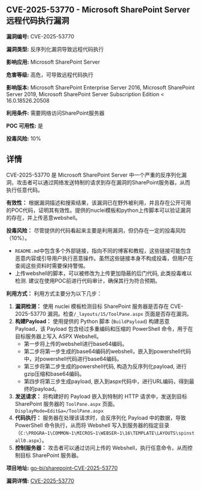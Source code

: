 ## CVE-2025-53770 - Microsoft SharePoint Server 远程代码执行漏洞

**漏洞编号:** CVE-2025-53770

**漏洞类型:** 反序列化漏洞导致远程代码执行

**影响应用:** Microsoft SharePoint Server

**危害等级:** 高危，可导致远程代码执行

**影响版本:** Microsoft SharePoint Enterprise Server 2016, Microsoft SharePoint Server 2019, Microsoft SharePoint Server Subscription Edition < 16.0.18526.20508

**利用条件:** 需要网络访问SharePoint服务器

**POC 可用性:** 是

**投毒风险:** 10%

## 详情

CVE-2025-53770 是 Microsoft SharePoint Server 中一个严重的反序列化漏洞，攻击者可以通过网络发送特制的请求到存在漏洞的SharePoint服务器，从而执行任意代码。

**有效性：**
根据漏洞描述和搜索结果，该漏洞已在野外被利用，并且存在公开可用的POC代码，证明其有效性。提供的nuclei模板和python上传脚本可以验证漏洞的存在，并上传恶意webshell。

**投毒风险：**
尽管提供的代码看起来主要是利用漏洞，但仍存在一定的投毒风险（10%）。
*   `README.md`中包含多个外部链接，指向不同的博客和教程，这些链接可能包含恶意内容或引导用户执行恶意操作。虽然这些链接本身不构成投毒，但用户在查阅这些资料时需要保持警惕。
* 上传webshell的脚本，可以被修改为上传更加隐蔽的后门代码, 此类投毒难以检测. 建议在使用POC前进行代码审计，确保其行为符合预期。

**利用方式：**
利用方式主要分为以下几步：
1.  **漏洞检测：** 使用 nuclei 模板检测目标 SharePoint 服务器是否存在 CVE-2025-53770 漏洞。检查`/_layouts/15/ToolPane.aspx` 页面是否存在漏洞。
2.  **构建Payload：** 使用提供的 Python 脚本 (`BuildPayload`) 构建恶意 Payload，该 Payload 包含经过多重编码和压缩的 PowerShell 命令，用于在目标服务器上写入 ASPX Webshell。
    *   第一步将上传的webshell进行base64编码。
    *   第二步将第一步生成的base64编码的webshell，嵌入到powershell代码中，对powershell代码进行base64编码。
    *   第三步将第二步生成的powershell代码, 构造为反序列化payload, 进行gzip压缩和base64编码。
    *   第四步将第三步生成payload, 嵌入到aspx代码中，进行URL编码，得到最终的payload。
3.  **发送请求：** 将构建好的 Payload 嵌入到特制的 HTTP 请求中，发送到目标 SharePoint 服务器的 `ToolPane.aspx` 页面。  `DisplayMode=Edit&a=/ToolPane.aspx`
4.  **代码执行：** 服务器在处理该请求时，会反序列化 Payload 中的数据，导致 PowerShell 命令执行，从而将 Webshell 写入到服务器的指定目录（`C:\PROGRA~1\COMMON~1\MICROS~1\WEBSER~1\16\TEMPLATE\LAYOUTS\spinstall0.aspx`）。
5.  **控制服务器：** 攻击者可以通过访问上传的 Webshell，执行任意命令，从而控制目标 SharePoint 服务器。

**项目地址:** [go-bi/sharepoint-CVE-2025-53770](https://github.com/go-bi/sharepoint-CVE-2025-53770)

**漏洞详情:** [CVE-2025-53770](https://nvd.nist.gov/vuln/detail/CVE-2025-53770)
